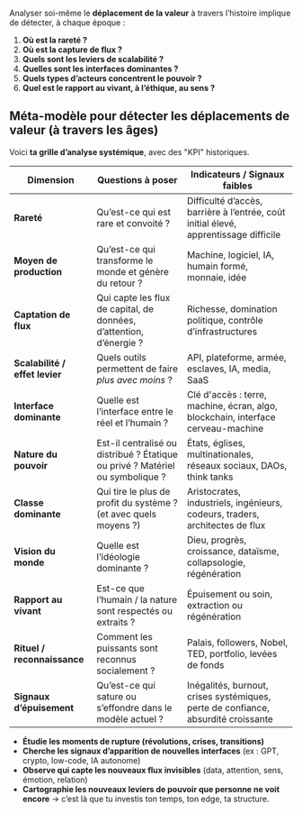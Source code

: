 Analyser soi-même le **déplacement de la valeur** à travers l’histoire implique de détecter, à chaque époque :

1. **Où est la rareté ?**
2. **Où est la capture de flux ?**
3. **Quels sont les leviers de scalabilité ?**
4. **Quelles sont les interfaces dominantes ?**
5. **Quels types d’acteurs concentrent le pouvoir ?**
6. **Quel est le rapport au vivant, à l’éthique, au sens ?**

## Méta-modèle pour détecter les déplacements de valeur (à travers les âges)

Voici **ta grille d’analyse systémique**, avec des "KPI" historiques.

|**Dimension**|**Questions à poser**|**Indicateurs / Signaux faibles**|
|---|---|---|
|**Rareté**|Qu’est-ce qui est rare et convoité ?|Difficulté d’accès, barrière à l’entrée, coût initial élevé, apprentissage difficile|
|**Moyen de production**|Qu’est-ce qui transforme le monde et génère du retour ?|Machine, logiciel, IA, humain formé, monnaie, idée|
|**Captation de flux**|Qui capte les flux de capital, de données, d’attention, d’énergie ?|Richesse, domination politique, contrôle d’infrastructures|
|**Scalabilité / effet levier**|Quels outils permettent de faire _plus avec moins_ ?|API, plateforme, armée, esclaves, IA, media, SaaS|
|**Interface dominante**|Quelle est l’interface entre le réel et l’humain ?|Clé d'accès : terre, machine, écran, algo, blockchain, interface cerveau-machine|
|**Nature du pouvoir**|Est-il centralisé ou distribué ? Étatique ou privé ? Matériel ou symbolique ?|États, églises, multinationales, réseaux sociaux, DAOs, think tanks|
|**Classe dominante**|Qui tire le plus de profit du système ? (et avec quels moyens ?)|Aristocrates, industriels, ingénieurs, codeurs, traders, architectes de flux|
|**Vision du monde**|Quelle est l’idéologie dominante ?|Dieu, progrès, croissance, dataïsme, collapsologie, régénération|
|**Rapport au vivant**|Est-ce que l’humain / la nature sont respectés ou extraits ?|Épuisement ou soin, extraction ou régénération|
|**Rituel / reconnaissance**|Comment les puissants sont reconnus socialement ?|Palais, followers, Nobel, TED, portfolio, levées de fonds|
|**Signaux d’épuisement**|Qu’est-ce qui sature ou s’effondre dans le modèle actuel ?|Inégalités, burnout, crises systémiques, perte de confiance, absurdité croissante|
- **Étudie les moments de rupture (révolutions, crises, transitions)**
- **Cherche les signaux d’apparition de nouvelles interfaces** (ex : GPT, crypto, low-code, IA autonome)
- **Observe qui capte les nouveaux flux invisibles** (data, attention, sens, émotion, relation)
- **Cartographie les nouveaux leviers de pouvoir que personne ne voit encore**
    → c’est là que tu investis ton temps, ton edge, ta structure.




